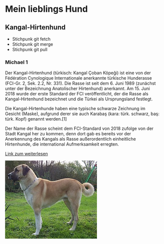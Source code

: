  # Mein lieblings Hund
## Kangal-Hirtenhund
- Stichpunk git fetch
- Stichpunk git merge
- Stichpunk git pull

### Michael 1

Der Kangal-Hirtenhund (türkisch: Kangal Çoban Köpeği) ist eine von der Fédération Cynologique Internationale anerkannte türkische Hunderasse (FCI-Gr. 2, Sek. 2.2, Nr. 331). Die Rasse ist seit dem 6. Juni 1989 (zunächst unter der Bezeichnung Anatolischer Hirtenhund) anerkannt. Am 15. Juni 2018 wurde der erste Standard der FCI veröffentlicht, der die Rasse als Kangal-Hirtenhund bezeichnet und die Türkei als Ursprungsland festlegt.

Die Kangal-Hirtenhunde haben eine typische schwarze Zeichnung im Gesicht (Maske), aufgrund derer sie auch Karabaş (kara: türk. schwarz, baş: türk. Kopf) genannt werden.[1]

Der Name der Rasse scheint dem FCI-Standard von 2018 zufolge von der Stadt Kangal her zu kommen, denn dort gab es bereits vor der Anerkennung des Kangals als Rasse außerordentlich einheitliche Hirtenhunde, die international Aufmerksamkeit erregten.

[Link zum weiterlesen](https://de.wikipedia.org/wiki/Kangal-Hirtenhund)

![Bildbeschreibung](300px-Varish_part.jpg)
